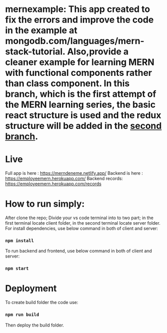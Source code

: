 ﻿# mernexample: This app created to fix the errors and improve the code in the example at mongodb.com/languages/mern-stack-tutorial. Also,provide a cleaner example for learning MERN with functional components rather than class component. In this branch, which is the first attempt of the MERN learning series, the basic react structure is used and the redux structure will be added in the [second branch](https://github.com/brkkartaloglu/mernexample/tree/TRY_2).
 
 
 # Live 
 Full app is here : https://merndeneme.netlify.app/
 Backend is here : https://employeemern.herokuapp.com/ 
 Backend records: https://employeemern.herokuapp.com/records
 
 # How to run simply:
 After clone the repo;
 Divide your vs code terminal into to two part; in the first terminal locate client folder, in the second terminal locate server folder.
 For install dependencies, use below command in both of client and server:
 ### `npm install` 
 
 To run backend and frontend, use below command in both of client and server:
 ### `npm start`
 
 # Deployment
 To create build folder the code use:
 ### `npm run build`
 Then deploy the build folder.



